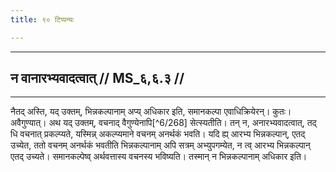 ```yaml
---
title: ९० टिप्पन्यः

---
```


[^6/265]: E1,6; E2: kutaḥ. aviśeṣāt. aviśeṣeṇa

[^6/266]: E2: 5,326; E6: 2,187

[^6/267]: Tait.S. 5.2.9.2

____________________________________________


## न वानारभ्यवादत्वात् // MS_६,६.३ //

____________________________________________



नैतद् अस्ति, यद् उक्तम्, भिन्नकल्पानाम् अप्य् अधिकार इति, समानकल्पा एवाधिक्रियेरन्। कुतः। अवैगुण्यात्। अथ यद् उक्तम्, वचनाद् वैगुण्येनापि[^6/268] सेत्स्यतीति। तन् न, अनारभ्यवादत्वात्, तद् धि वचनात् प्रकल्प्यते, यस्मिन्न् अकल्प्यमाने वचनम् अनर्थकं भवति। यदि ह्य् आरभ्य भिन्नकल्पान्, एतद् उच्येत, ततो वचनम् अनर्थकं भवतीति भिन्नकल्पानाम् अपि सत्रम् अभ्युपगम्येत, न त्व् आरभ्य भिन्नकल्पान् एतद् उच्यते। समानकल्पेष्व् अर्थवत्तास्य वचनस्य भविष्यति। तस्मान् न भिन्नकल्पानाम् अधिकार इति।
